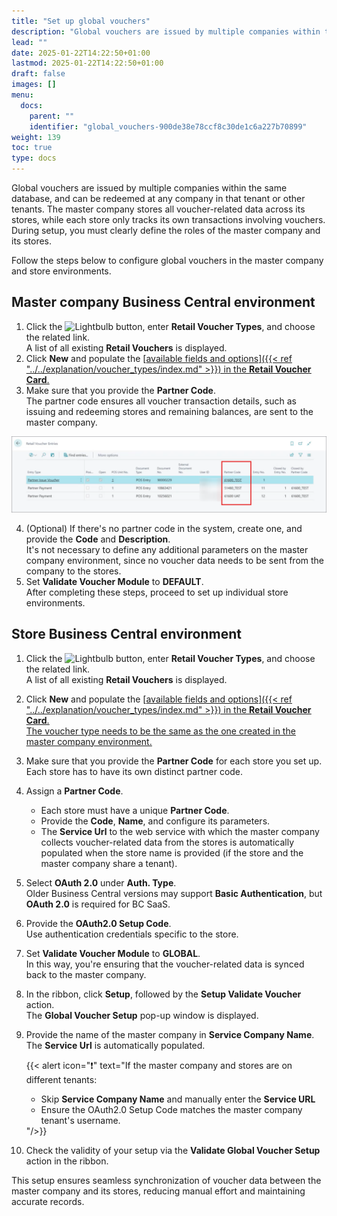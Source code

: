 ```yaml
---
title: "Set up global vouchers"
description: "Global vouchers are issued by multiple companies within the same database, and can be redeemed at any company in that tenant or other tenants."
lead: ""
date: 2025-01-22T14:22:50+01:00
lastmod: 2025-01-22T14:22:50+01:00
draft: false
images: []
menu:
  docs:
    parent: ""
    identifier: "global_vouchers-900de38e78ccf8c30de1c6a227b70899"
weight: 139
toc: true
type: docs
---
```


Global vouchers are issued by multiple companies within the same database, and can be redeemed at any company in that tenant or other tenants. The master company stores all voucher-related data across its stores, while each store only tracks its own transactions involving vouchers. During setup, you must clearly define the roles of the master company and its stores.

Follow the steps below to configure global vouchers in the master company and store environments.


## Master company Business Central environment

1. Click the ![Lightbulb](Lightbulb_icon.PNG) button, enter **Retail Voucher Types**, and choose the related link.     
    A list of all existing **Retail Vouchers** is displayed.
2. Click **New** and populate the [<ins>available fields and options<ins>]({{< ref "../../explanation/voucher_types/index.md" >}}) in the **Retail Voucher Card**.    
3. Make sure that you provide the **Partner Code**.    
  The partner code ensures all voucher transaction details, such as issuing and redeeming stores and remaining balances, are sent to the master company.

  ![retail_voucher_entries_partner_code](Images/retail_voucher_entries_partner_code.png)

4. (Optional) If there's no partner code in the system, create one, and provide the **Code** and **Description**.   
   It's not necessary to define any additional parameters on the master company environment, since no voucher data needs to be sent from the company to the stores.
5. Set **Validate Voucher Module** to **DEFAULT**.    
   After completing these steps, proceed to set up individual store environments.

## Store Business Central environment

1. Click the ![Lightbulb](Lightbulb_icon.PNG) button, enter **Retail Voucher Types**, and choose the related link.     
   A list of all existing **Retail Vouchers** is displayed.
2. Click **New** and populate the [<ins>available fields and options<ins>]({{< ref "../../explanation/voucher_types/index.md" >}}) in the **Retail Voucher Card**.     
   The voucher type needs to be the same as the one created in the master company environment.
3. Make sure that you provide the **Partner Code** for each store you set up.     
   Each store has to have its own distinct partner code.
4. Assign a **Partner Code**. 
   - Each store must have a unique **Partner Code**.
   - Provide the **Code**, **Name**, and configure its parameters.
   - The **Service Url** to the web service with which the master company collects voucher-related data from the stores is automatically populated when the store name is provided (if the store and the master company share a tenant).
5. Select **OAuth 2.0** under **Auth. Type**.   
   Older Business Central versions may support **Basic Authentication**, but **OAuth 2.0** is required for BC SaaS.
6. Provide the **OAuth2.0 Setup Code**.     
   Use authentication credentials specific to the store.
7. Set **Validate Voucher Module** to **GLOBAL**.     
   In this way, you're ensuring that the voucher-related data is synced back to the master company.
8. In the ribbon, click **Setup**, followed by the **Setup Validate Voucher** action.    
   The **Global Voucher Setup** pop-up window is displayed.
9.  Provide the name of the master company in **Service Company Name**.     
    The **Service Url** is automatically populated. 

    {{< alert icon="❗" text="If the master company and stores are on different tenants: <br/> <ul> <li>Skip <b>Service Company Name</b> and manually enter the <b>Service URL</b></li> <li>Ensure the OAuth2.0 Setup Code matches the master company tenant's username.</li> </ul>"/>}}

10. Check the validity of your setup via the **Validate Global Voucher Setup** action in the ribbon.

This setup ensures seamless synchronization of voucher data between the master company and its stores, reducing manual effort and maintaining accurate records.